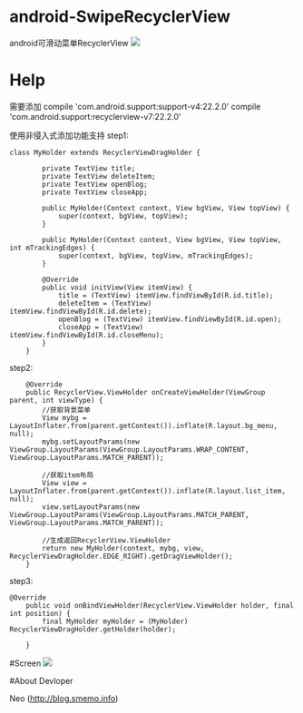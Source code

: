 # android-SwipeRecyclerView
android可滑动菜单RecyclerView
![](https://github.com/szpnygo/bsbdj-alfred-workflow/blob/master/bdj.png)

# Help
需要添加
compile 'com.android.support:support-v4:22.2.0'
compile 'com.android.support:recyclerview-v7:22.2.0'

使用非侵入式添加功能支持
step1:
```android
class MyHolder extends RecyclerViewDragHolder {

        private TextView title;
        private TextView deleteItem;
        private TextView openBlog;
        private TextView closeApp;

        public MyHolder(Context context, View bgView, View topView) {
            super(context, bgView, topView);
        }

        public MyHolder(Context context, View bgView, View topView, int mTrackingEdges) {
            super(context, bgView, topView, mTrackingEdges);
        }

        @Override
        public void initView(View itemView) {
            title = (TextView) itemView.findViewById(R.id.title);
            deleteItem = (TextView) itemView.findViewById(R.id.delete);
            openBlog = (TextView) itemView.findViewById(R.id.open);
            closeApp = (TextView) itemView.findViewById(R.id.closeMenu);
        }
    }
```

step2:
```android
    @Override
    public RecyclerView.ViewHolder onCreateViewHolder(ViewGroup parent, int viewType) {
        //获取背景菜单
        View mybg = LayoutInflater.from(parent.getContext()).inflate(R.layout.bg_menu, null);
        mybg.setLayoutParams(new ViewGroup.LayoutParams(ViewGroup.LayoutParams.WRAP_CONTENT, ViewGroup.LayoutParams.MATCH_PARENT));

        //获取item布局
        View view = LayoutInflater.from(parent.getContext()).inflate(R.layout.list_item, null);
        view.setLayoutParams(new ViewGroup.LayoutParams(ViewGroup.LayoutParams.MATCH_PARENT, ViewGroup.LayoutParams.MATCH_PARENT));

        //生成返回RecyclerView.ViewHolder
        return new MyHolder(context, mybg, view, RecyclerViewDragHolder.EDGE_RIGHT).getDragViewHolder();
    }
```

step3:
```android
@Override
    public void onBindViewHolder(RecyclerView.ViewHolder holder, final int position) {
        final MyHolder myHolder = (MyHolder) RecyclerViewDragHolder.getHolder(holder);
        
    }
```

#Screen
![](https://github.com/szpnygo/android-SwipeRecyclerView/blob/master/demo.png)


#About Devloper

Neo (http://blog.smemo.info) 
